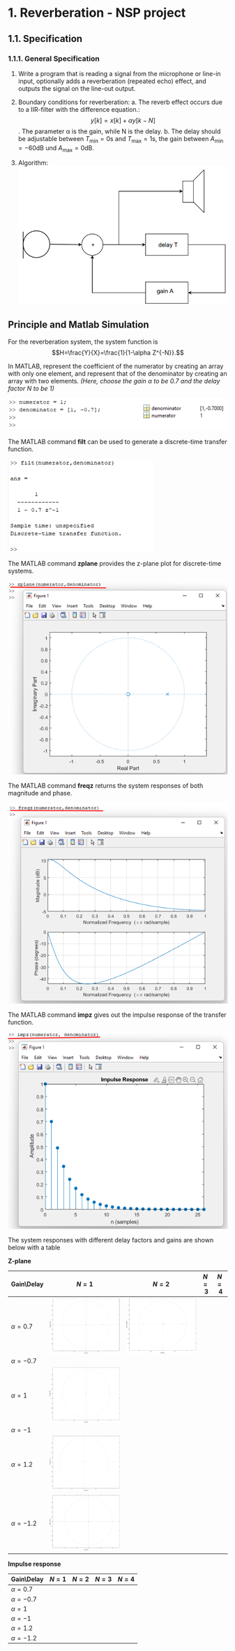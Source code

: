 # 1. Reverberation - NSP project

## 1.1. Specification

### 1.1.1. General Specification

1. Write a program that is reading a signal from the microphone or line-in input, optionally adds a reverberation (repeated echo) effect, and outputs the signal on the line-out output.

2. Boundary conditions for reverberation:
    a. The reverb effect occurs due to a IIR-filter with the difference equation.: $$y[k]=x[k] + αy[k-N]$$. The parameter α is the gain, while N is the delay.
    b. The delay should be adjustable between $T_{\text{min}}=0\text{s}$ and $T_{\text{max}}=1\text{s}$, the gain between $A_{\text{min}}=-60\text{dB}$ und $A_{\text{max}}=0\text{dB}$.

3. Algorithm:
![20220115162228](https://raw.githubusercontent.com/holdenzlL/myIHS/main/images/20220115162228.png)

## Principle and Matlab Simulation

For the reverberation system, the system function is $$H=\frac{Y}{X}=\frac{1}{1-\alpha Z^{-N}}.$$

In MATLAB, represent the coefficient of the numerator by creating an array with only one element, and represent that of the denominator by creating an array with two elements. *(Here, choose the gain $\alpha$ to be $0.7$ and the delay factor $N$ to be $1$)*

![20220115170054](https://raw.githubusercontent.com/holdenzlL/myIHS/main/images/20220115170054.png)

The MATLAB command **filt** can be used to generate a discrete-time transfer function.

![20220115171539](https://raw.githubusercontent.com/holdenzlL/myIHS/main/images/20220115171539.png)

The MATLAB command **zplane** provides the z-plane plot for discrete-time systems.

![20220115172128](https://raw.githubusercontent.com/holdenzlL/myIHS/main/images/20220115172128.png)

The MATLAB command **freqz** returns the system responses of both magnitude and phase.

![20220115172654](https://raw.githubusercontent.com/holdenzlL/myIHS/main/images/20220115172654.png)

The MATLAB command **impz** gives out the impulse response of the transfer function.

![20220115172807](https://raw.githubusercontent.com/holdenzlL/myIHS/main/images/20220115172807.png)

The system responses with different delay factors and gains are shown below with a table

**Z-plane**

| Gain\Delay    | $N=1$ | $N=2$ | $N=3$ | $N=4$ |
|---------------|-------|-------|-------|-------|
| $\alpha=0.7$  |![20220115174802](https://raw.githubusercontent.com/holdenzlL/myIHS/main/images/20220115174802.png)|![20220115180041](https://raw.githubusercontent.com/holdenzlL/myIHS/main/images/20220115180041.png)|       |       |
| $\alpha=-0.7$ |       |       |       |       |
| $\alpha=1$    |![20220115175205](https://raw.githubusercontent.com/holdenzlL/myIHS/main/images/20220115175205.png)|       |       |       |
| $\alpha=-1$   |       |       |       |       |
| $\alpha=1.2$  |![20220115175344](https://raw.githubusercontent.com/holdenzlL/myIHS/main/images/20220115175344.png)|       |       |       |
| $\alpha=-1.2$ |![20220115175514](https://raw.githubusercontent.com/holdenzlL/myIHS/main/images/20220115175514.png)|       |       |       |

**Impulse response**

| Gain\Delay    | $N=1$ | $N=2$ | $N=3$ | $N=4$ |
|---------------|-------|-------|-------|-------|
| $\alpha=0.7$  |       |       |       |       |
| $\alpha=-0.7$ |       |       |       |       |
| $\alpha=1$    |       |       |       |       |
| $\alpha=-1$   |       |       |       |       |
| $\alpha=1.2$  |       |       |       |       |
| $\alpha=-1.2$ |       |       |       |       |

